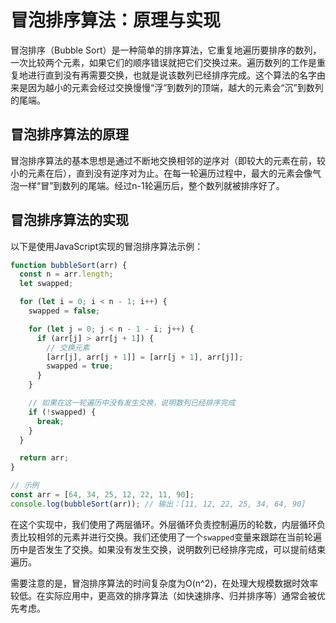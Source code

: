 # 冒泡排序算法：原理与实现

冒泡排序（Bubble Sort）是一种简单的排序算法，它重复地遍历要排序的数列，一次比较两个元素，如果它们的顺序错误就把它们交换过来。遍历数列的工作是重复地进行直到没有再需要交换，也就是说该数列已经排序完成。这个算法的名字由来是因为越小的元素会经过交换慢慢“浮”到数列的顶端，越大的元素会“沉”到数列的尾端。

## 冒泡排序算法的原理

冒泡排序算法的基本思想是通过不断地交换相邻的逆序对（即较大的元素在前，较小的元素在后），直到没有逆序对为止。在每一轮遍历过程中，最大的元素会像气泡一样“冒”到数列的尾端。经过n-1轮遍历后，整个数列就被排序好了。

## 冒泡排序算法的实现

以下是使用JavaScript实现的冒泡排序算法示例：

```javascript
function bubbleSort(arr) {
  const n = arr.length;
  let swapped;

  for (let i = 0; i < n - 1; i++) {
    swapped = false;

    for (let j = 0; j < n - 1 - i; j++) {
      if (arr[j] > arr[j + 1]) {
        // 交换元素
        [arr[j], arr[j + 1]] = [arr[j + 1], arr[j]];
        swapped = true;
      }
    }

    // 如果在这一轮遍历中没有发生交换，说明数列已经排序完成
    if (!swapped) {
      break;
    }
  }

  return arr;
}

// 示例
const arr = [64, 34, 25, 12, 22, 11, 90];
console.log(bubbleSort(arr)); // 输出：[11, 12, 22, 25, 34, 64, 90]
```

在这个实现中，我们使用了两层循环。外层循环负责控制遍历的轮数，内层循环负责比较相邻的元素并进行交换。我们还使用了一个`swapped`变量来跟踪在当前轮遍历中是否发生了交换。如果没有发生交换，说明数列已经排序完成，可以提前结束遍历。

需要注意的是，冒泡排序算法的时间复杂度为O(n^2)，在处理大规模数据时效率较低。在实际应用中，更高效的排序算法（如快速排序、归并排序等）通常会被优先考虑。
